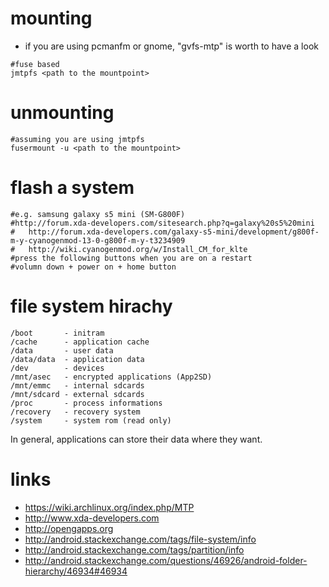 # mounting

* if you are using pcmanfm or gnome, "gvfs-mtp" is worth to have a look

```
#fuse based
jmtpfs <path to the mountpoint>
```

# unmounting

```
#assuming you are using jmtpfs
fusermount -u <path to the mountpoint>
```

# flash a system

```
#e.g. samsung galaxy s5 mini (SM-G800F)
#http://forum.xda-developers.com/sitesearch.php?q=galaxy%20s5%20mini
#   http://forum.xda-developers.com/galaxy-s5-mini/development/g800f-m-y-cyanogenmod-13-0-g800f-m-y-t3234909
#   http://wiki.cyanogenmod.org/w/Install_CM_for_klte
#press the following buttons when you are on a restart
#volumn down + power on + home button
```

# file system hirachy

```
/boot       - initram
/cache      - application cache
/data       - user data
/data/data  - application data
/dev        - devices
/mnt/asec   - encrypted applications (App2SD)
/mnt/emmc   - internal sdcards
/mnt/sdcard - external sdcards
/proc       - process informations
/recovery   - recovery system
/system     - system rom (read only)
```

In general, applications can store their data where they want.

# links

* https://wiki.archlinux.org/index.php/MTP
* http://www.xda-developers.com
* http://opengapps.org
* http://android.stackexchange.com/tags/file-system/info
* http://android.stackexchange.com/tags/partition/info
* http://android.stackexchange.com/questions/46926/android-folder-hierarchy/46934#46934
